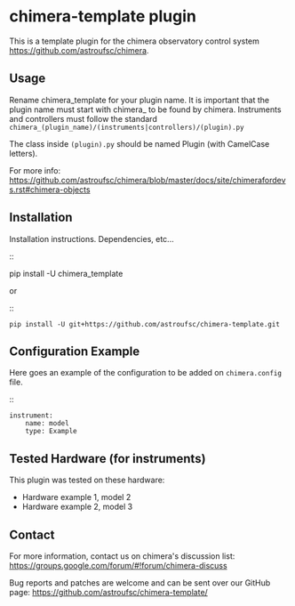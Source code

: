 chimera-template plugin
=======================

This is a template plugin for the chimera observatory control system
https://github.com/astroufsc/chimera.

Usage
-----

Rename chimera_template for your plugin name. It is important that the plugin
name must start with chimera\_ to be found by chimera. Instruments and
controllers must follow the standard ``chimera_(plugin_name)/(instruments|controllers)/(plugin).py``

The class inside ``(plugin).py`` should be named Plugin (with CamelCase letters).

For more info: https://github.com/astroufsc/chimera/blob/master/docs/site/chimerafordevs.rst#chimera-objects


Installation
------------

Installation instructions. Dependencies, etc...

::

   pip install -U chimera_template

or

::

    pip install -U git+https://github.com/astroufsc/chimera-template.git


Configuration Example
---------------------

Here goes an example of the configuration to be added on ``chimera.config`` file.

::

    instrument:
        name: model
        type: Example


Tested Hardware (for instruments)
---------------------------------

This plugin was tested on these hardware:

* Hardware example 1, model 2
* Hardware example 2, model 3


Contact
-------

For more information, contact us on chimera's discussion list:
https://groups.google.com/forum/#!forum/chimera-discuss

Bug reports and patches are welcome and can be sent over our GitHub page:
https://github.com/astroufsc/chimera-template/
